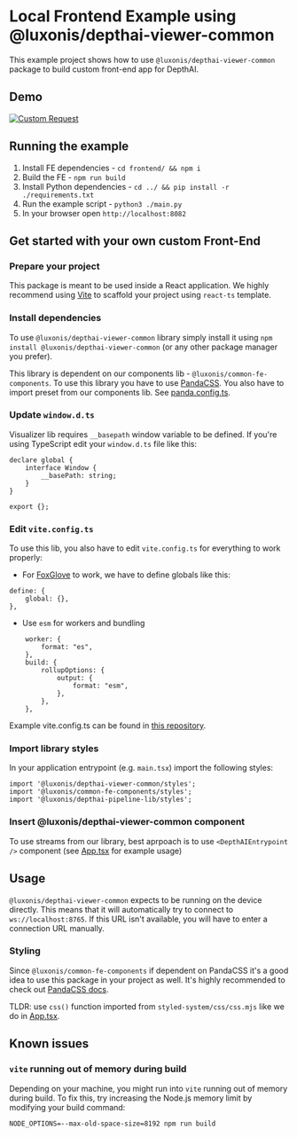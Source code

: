 # Local Frontend Example using @luxonis/depthai-viewer-common

This example project shows how to use `@luxonis/depthai-viewer-common` package to build custom front-end app
for DepthAI.

## Demo

[![Custom Request](media/message_sending.gif)](media/message_sending.gif)

## Running the example

1. Install FE dependencies - `cd frontend/ && npm i`
1. Build the FE - `npm run build`
1. Install Python dependencies - `cd ../ && pip install -r ./requirements.txt`
1. Run the example script - `python3 ./main.py`
1. In your browser open `http://localhost:8082`

## Get started with your own custom Front-End

### Prepare your project

This package is meant to be used inside a React application.
We highly recommend using [Vite](https://vite.dev/guide/) to scaffold your project using `react-ts` template.

### Install dependencies

To use `@luxonis/depthai-viewer-common` library simply install it using `npm install @luxonis/depthai-viewer-common` (or
any other package manager you prefer).

This library is dependent on our components lib - `@luxonis/common-fe-components`. To use this library you have to
use [PandaCSS](https://panda-css.com/). You also have to import preset from our components lib.
See [panda.config.ts](./panda.config.ts).

### Update `window.d.ts`

Visualizer lib requires `__basepath` window variable to be defined.
If you're using TypeScript edit your `window.d.ts` file like this:

```
declare global {
	interface Window {
		__basePath: string;
	}
}

export {};
```

### Edit `vite.config.ts`

To use this lib, you also have to edit `vite.config.ts` for everything to work properly:

- For [FoxGlove](https://foxglove.dev/) to work, we have to define globals like this:

```
define: {
    global: {},
},
```

- Use `esm` for workers and bundling

```
	worker: {
		format: "es",
	},
	build: {
		rollupOptions: {
			output: {
				format: "esm",
			},
		},
	},
```

Example vite.config.ts can be found in [this repository](./vite.config.ts).

### Import library styles

In your application entrypoint (e.g. `main.tsx`) import the following styles:

```
import '@luxonis/depthai-viewer-common/styles';
import '@luxonis/common-fe-components/styles';
import '@luxonis/depthai-pipeline-lib/styles';
```

### Insert @luxonis/depthai-viewer-common component

To use streams from our library, best aprpoach is to use `<DepthAIEntrypoint />` component (see [App.tsx](./src/App.tsx)
for example usage)

## Usage

`@luxonis/depthai-viewer-common` expects to be running on the device directly. This means that it will automatically try
to connect to `ws://localhost:8765`.
If this URL isn't available, you will have to enter a connection URL manually.

### Styling

Since `@luxonis/common-fe-components` if dependent on PandaCSS it's a good idea to use this package in your project as
well.
It's highly recommended to check out [PandaCSS docs](https://panda-css.com/docs/overview/getting-started).

TLDR: use `css()` function imported from `styled-system/css/css.mjs` like we do in [App.tsx](./src/App.tsx).

## Known issues

### `vite` running out of memory during build

Depending on your machine, you might run into `vite` running out of memory during build. To fix this, try increasing the
Node.js memory limit by modifying your build command:

```
NODE_OPTIONS=--max-old-space-size=8192 npm run build
```
